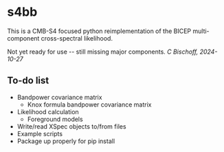 # s4bb

This is a CMB-S4 focused python reimplementation of the BICEP multi-component cross-spectral likelihood.

Not yet ready for use -- still missing major components. *C Bischoff, 2024-10-27*

## To-do list

* Bandpower covariance matrix
  - Knox formula bandpower covariance matrix
* Likelihood calculation
  - Foreground models
* Write/read XSpec objects to/from files
* Example scripts
* Package up properly for pip install
